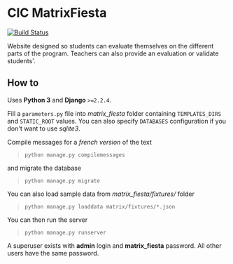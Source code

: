 # CIC MatrixFiesta

[![Build Status](https://travis-ci.org/giliam/CIC_MatrixFiesta.svg?branch=master)](https://travis-ci.org/giliam/CIC_MatrixFiesta)

Website designed so students can evaluate themselves on the different parts of the program. Teachers can also provide an evaluation or validate students'.

## How to
Uses **Python 3** and **Django** `>=2.2.4`.

Fill a `parameters.py` file into *matrix_fiesta* folder containing `TEMPLATES_DIRS` and `STATIC_ROOT` values. You can also specify `DATABASES` configuration if you don't want to use *sqlite3*.

Compile messages for a *french version* of the text 

> `python manage.py compilemessages`

and migrate the database 

> `python manage.py migrate`

You can also load sample data from *matrix_fiesta/fixtures/* folder

> `python manage.py loaddata matrix/fixtures/*.json`

You can then run the server

> `python manage.py runserver`

A superuser exists with **admin** login and **matrix_fiesta** password. All other users have the same password.
